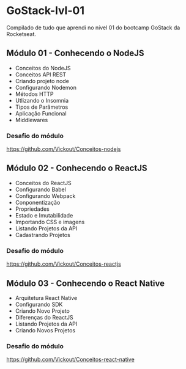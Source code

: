 # GoStack-lvl-01
Compilado de tudo que aprendi no nível 01 do bootcamp GoStack da Rocketseat.

## Módulo 01 - Conhecendo o NodeJS

* Conceitos do NodeJS
* Conceitos API REST
* Criando projeto node
* Configurando Nodemon
* Métodos HTTP
* Utlizando o Insomnia
* Tipos de Parâmetros
* Aplicação Funcional
* Middlewares

### Desafio do módulo

https://github.com/Vickout/Conceitos-nodejs

## Módulo 02 - Conhecendo o ReactJS

* Conceitos do ReactJS
* Configurando Babel
* Configurando Webpack
* Conponentização
* Propriedades
* Estado e Imutabilidade
* Importando CSS e imagens
* Listando Projetos da API
* Cadastrando Projetos

### Desafio do módulo

https://github.com/Vickout/Conceitos-reactjs

## Módulo 03 - Conhecendo o React Native

* Arquitetura React Native
* Configurando SDK
* Criando Novo Projeto
* Diferenças do ReactJS
* Listando Projetos da API
* Criando Novos Projetos

### Desafio do módulo

https://github.com/Vickout/Conceitos-react-native

